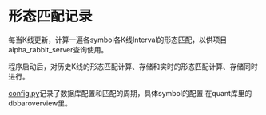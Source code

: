 # 形态匹配记录

每当K线更新，计算一遍各symbol各K线Interval的形态匹配，以供项目alpha_rabbit_server查询使用。

程序启动后，对历史K线的形态匹配计算、存储和实时的形态匹配计算、存储同时进行。

[config.py](config.py)记录了数据库配置和匹配的周期，具体symbol的配置
在quant库里的dbbaroverview里。